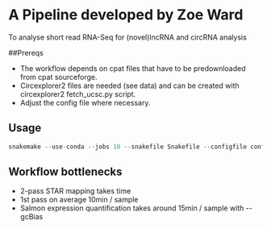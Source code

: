 # A Pipeline developed by Zoe Ward 

To analyse short read RNA-Seq for (novel)lncRNA and circRNA analysis


##Prereqs

* The workflow depends on cpat files that have to be predownloaded from cpat 
sourceforge. 
* Circexplorer2 files are needed (see data) and can be created with circexplorer2 fetch_ucsc.py 
script.
* Adjust the config file where necessary.


## Usage
```python
snakemake --use-conda --jobs 10 --snakefile Snakefile --configfile config.yaml 
```

## Workflow bottlenecks
* 2-pass STAR mapping takes time
* 1st pass on average 10min / sample
* Salmon expression quantification takes around 15min / sample with --gcBias

